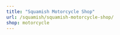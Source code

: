 ```yaml
---
title: "Squamish Motorcycle Shop"
url: /squamish/squamish-motorcycle-shop/
shop: motorcycle
---
```

